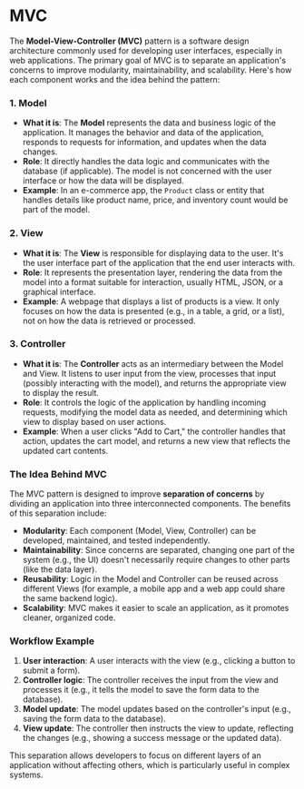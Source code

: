 # MVC

The **Model-View-Controller (MVC)** pattern is a software design architecture commonly used for developing user interfaces, especially in web applications. The primary goal of MVC is to separate an application's concerns to improve modularity, maintainability, and scalability. Here's how each component works and the idea behind the pattern:

### 1. Model
- **What it is**: The **Model** represents the data and business logic of the application. It manages the behavior and data of the application, responds to requests for information, and updates when the data changes.
- **Role**: It directly handles the data logic and communicates with the database (if applicable). The model is not concerned with the user interface or how the data will be displayed.
- **Example**: In an e-commerce app, the `Product` class or entity that handles details like product name, price, and inventory count would be part of the model.

### 2. View
- **What it is**: The **View** is responsible for displaying data to the user. It's the user interface part of the application that the end user interacts with.
- **Role**: It represents the presentation layer, rendering the data from the model into a format suitable for interaction, usually HTML, JSON, or a graphical interface.
- **Example**: A webpage that displays a list of products is a view. It only focuses on how the data is presented (e.g., in a table, a grid, or a list), not on how the data is retrieved or processed.

### 3. Controller
- **What it is**: The **Controller** acts as an intermediary between the Model and View. It listens to user input from the view, processes that input (possibly interacting with the model), and returns the appropriate view to display the result.
- **Role**: It controls the logic of the application by handling incoming requests, modifying the model data as needed, and determining which view to display based on user actions.
- **Example**: When a user clicks "Add to Cart," the controller handles that action, updates the cart model, and returns a new view that reflects the updated cart contents.

### The Idea Behind MVC
The MVC pattern is designed to improve **separation of concerns** by dividing an application into three interconnected components. The benefits of this separation include:

- **Modularity**: Each component (Model, View, Controller) can be developed, maintained, and tested independently.
- **Maintainability**: Since concerns are separated, changing one part of the system (e.g., the UI) doesn't necessarily require changes to other parts (like the data layer).
- **Reusability**: Logic in the Model and Controller can be reused across different Views (for example, a mobile app and a web app could share the same backend logic).
- **Scalability**: MVC makes it easier to scale an application, as it promotes cleaner, organized code.

### Workflow Example
1. **User interaction**: A user interacts with the view (e.g., clicking a button to submit a form).
2. **Controller logic**: The controller receives the input from the view and processes it (e.g., it tells the model to save the form data to the database).
3. **Model update**: The model updates based on the controller's input (e.g., saving the form data to the database).
4. **View update**: The controller then instructs the view to update, reflecting the changes (e.g., showing a success message or the updated data).

This separation allows developers to focus on different layers of an application without affecting others, which is particularly useful in complex systems.